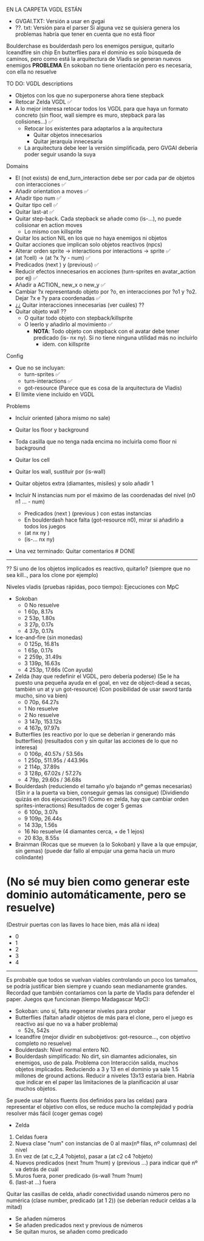 EN LA CARPETA VGDL ESTÁN
- GVGAI.TXT: Versión a usar en gvgai
- ??. txt: Versión para el parser
Si alguna vez se quisiera genera los problemas habría que tener en cuenta que no está floor

Boulderchase es boulderdash pero los enemigos persigue, quitarlo
Iceandfire sin chip
En butterflies para el dominio es solo búsqueda de caminos, pero como está la arquitectura de Vladis se generan nuevos enemigos
__PROBLEMA__ En sokoban no tiene orientación pero es necesaria, con ella no resuelve

TO DO:
VGDL descriptions
- Objetos con los que no superponerse ahora tiene stepback
- Retocar Zelda VGDL ✅
- A lo mejor interesa retocar todos los VGDL para que haya un formato concreto (sin floor, wall siempre es muro, stepback para las colisiones...) ✅
  - Retocar los existentes para adaptarlos a la arquitectura
    - Quitar objetos innecesarios
    - Quitar jerarquía innecesaria
  - La arquitectura debe leer la versión simplificada, pero GVGAI debería poder seguir usando la suya

Domains
- El (not exists) de end_turn_interaction debe ser por cada par de objetos con interacciones ✅
- Añadir orientation a moves ✅
- Añadir tipo num ✅
- Quitar tipo cell ✅
- Quitar last-at ✅
- Quitar step-back. Cada stepback se añade como (is-...), no puede colisionar en action moves
  - Lo mismo con killsprite
- Quitar los action NIL en los que no haya enemigos ni objetos
- Quitar acciones que implican solo objetos reactivos (npcs)
- Alterar orden sprite -> interactions por interactions -> sprite ✅
- (at ?cell) -> (at ?x ?y - num) ✅
- Predicados (next ) y (previous) ✅
- Reducir efectos innecesarios en acciones (turn-sprites en avatar_action por ej) ✅
- Añadir a ACTION_ new_x o new_y ✅
- Cambiar ?x representando objeto por ?o, en interacciones por ?o1 y ?o2. Dejar ?x e ?y para coordenadas ✅
- ¿¿ Quitar interacciones innecesarias (ver cuáles) ??
- Quitar objeto wall ?? 
  - O quitar todo objeto con stepback/killsprite
  - O leerlo y añadirlo al movimiento ✅
    - __NOTA__: Todo objeto con stepback con el avatar debe tener predicado (is- nx ny). Si no tiene ninguna utilidad más no incluírlo
      - idem. con killsprite

Config
- Que no se incluyan:
  - turn-sprites ✅
  - turn-interactions ✅
  - got-resource (Parece que es cosa de la arquitectura de Vladis)
- El límite viene incluído en VGDL


Problems
- Incluir oriented (ahora mismo no sale)
- Quitar los floor y background
- Toda casilla que no tenga nada encima no incluirla como floor ni background
- Quitar los cell
- Quitar los wall, sustituir por (is-wall)
- Quitar objetos extra (diamantes, misiles) y solo añadir 1
- Incluir N instancias num por el máximo de las coordenadas del nivel (n0 n1 ... - num)
  - Predicados (next ) (previous ) con estas instancias
  - En boulderdash hace falta (got-resource n0), mirar si añadirlo a todos los juegos
  - (at nx ny )
  - (is-... nx ny)

- Una vez terminado: Quitar comentarios # DONE

---

?? Si uno de los objetos implicados es reactivo, quitarlo? (siempre que no sea kill.., para los clone por ejemplo)

Niveles vladis (pruebas rápidas, poco tiempo):
Ejecuciones con MpC
- Sokoban
  - 0   No resuelve
  - 1   60p, 8.17s
  - 2   53p, 1.80s
  - 3   27p, 0.17s
  - 4   37p, 0.17s
- Ice-and-fire (sin monedas)
  - 0   125p, 16.81s
  - 1   65p, 0.17s
  - 2   259p, 31.49s
  - 3   139p, 16.63s
  - 4   253p, 17.66s (Con ayuda)
- Zelda (hay que redefinir el VGDL, pero debería poderse)
  (Se le ha puesto una pequeña ayuda en el goal, en vez de object-dead a secas, también un at y un got-resource)
(Con posibilidad de usar sword tarda mucho, sino va bien)
  - 0   70p, 64.27s
  - 1   No resuelve
  - 2   No resuelve
  - 3   147p, 153.12s
  - 4   167p, 97.97s
- Butterflies (es reactivo por lo que se deberían ir generando más butterflies)
(resultados con y sin quitar las acciones de lo que no interesa)
  - 0   106p, 40.57s / 53.56s
  - 1   250p, 511.95s / 443.96s
  - 2   114p, 37.89s
  - 3   128p, 67.02s / 57.27s
  - 4   79p, 29.60s / 36.68s
- Boulderdash (reduciendo el tamaño y/o bajando nº gemas necesarias)
(Sin ir a la puerta va bien, conseguir gemas las consigue)
(Dividiendo quizás en dos ejecuciones?)
(Como en zelda, hay que cambiar orden sprites-interactions)
Resultados de coger 5 gemas
  - 6   100p, 3.07s
  - 9   109p, 26.44s
  - 14   33p, 1.56s
  - 16   No resuelve (4 diamantes cerca, + de 1 lejos)
  - 20   83p, 8.55s
- Brainman
(Rocas que se mueven (a lo Sokoban) y llave a la que empujar, sin gemas)
(puede dar fallo al empujar una gema hacia un muro colindante)
# (No sé muy bien como generar este dominio automáticamente, pero se resuelve)
(Destruir puertas con las llaves lo hace bien, más allá ni idea)
  - 0   
  - 1   
  - 2   
  - 3   
  - 4   

---------------------------------

Es probable que todos se vuelvan viables controlando un poco los tamaños, se podría justificar bien siempre y cuando sean medianamente grandes. Recordad que también contaríamos con la parte de Vladis para defender el paper.
Juegos que funcionan (tiempo Madagascar MpC):
- Sokoban: uno sí, falta regenerar niveles para probar
- Butterflies (faltan añadir objetos de más para el clone, pero el juego es reactivo así que no va a haber problema)
  - 52s, 542s
- Iceandfire (mejor dividir en subobjetivos: got-resource..., con objetivo completo no resuelve)
- Boulderdash: Nivel normal entero NO. 
- Boulderdash simplificado: No dirt, sin diamantes adicionales, sin enemigos, uso de pala. 
Problema con Interacción salida, muchos objetos implicados. Reduciendo a 3 y 13 en el dominio ya sale 1.5 millones de ground actions. Reducir a niveles 13x13 estaría bien. Habría que indicar en el paper las limitaciones de la planificación al usar muchos objetos.

Se puede usar falsos fluents (los definidos para las celdas) para representar el objetivo con ellos, se reduce mucho la complejidad y podría resolver más fácil (coger gemas coge)
- Zelda

1. Celdas fuera
2. Nueva clase "num" con instancias de 0 al max(nº filas, nº columnas) del nivel
3. En vez de (at c_2_4 ?objeto), pasar a (at c2 c4 ?objeto)
4. Nuevos predicados (next ?num ?num) y (previous ...) para indicar qué nº va detrás de cuál
5. Muros fuera, poner predicado (is-wall ?num ?num)
6. (last-at ...) fuera


Quitar las casillas de celda, añadir conectividad usando números pero no numérica (clase number, predicado (at 1 2)) (se deberían reducir celdas a la mitad)

- Se añaden números
- Se añaden predicados next y previous de números
- Se quitan muros, se añaden como predicado
